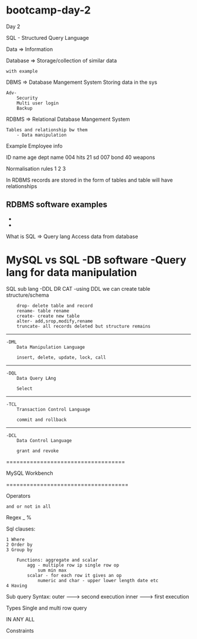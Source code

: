 # bootcamp-day-2
Day 2

SQL - Structured Query Language

Data => Information

Database => Storage/collection of similar data
	
	with example

DBMS => Database Mangement System
	Storing data in the sys

	Adv- 
		Security
		Multi user login
		Backup

RDBMS => Relational Database Mangement System

	Tables and relationship bw them
		- Data manipulation
		
Example
Employee info

ID	name	age	dept name
004	hits	21	sd
007	bond	40	weapons

Normalisation rules
1
2
3


In RDBMS records are stored in the form of tables and table will have relationships

RDBMS software examples
-
-
-

What is SQL => Query lang
Access data from database


MySQL vs SQL
-DB software	-Query lang for data manipulation
===================================
SQL sub lang
	-DDL
		DR CAT
		-using DDL we can create table structure/schema


		drop- delete table and record
		rename- table rename
		create- create new table
		alter- add,srop,modify,rename
		truncate- all records deleted but structure remains
--------------------------------
	-DML
		Data Manipulation Language
		
		insert, delete, update, lock, call
---------------------------------

	-DQL
		Data Query LAng
		
		Select
-----------------------------------
	-TCL
		Transaction Control Language
		
		commit and rollback
-------------------------------
	-DCL
		Data Control Language

		grant and revoke
===================================


MySQL Workbench


====================================

Operators

	and or not in all 

Regex
 _ %

Sql clauses:

	1 Where 
	2 Order by
 	3 Group by
 
		Functions: aggregate and scalar
			agg - multiple row ip single row op
				sum min max
			scalar - for each row it gives an op
				numeric and char - upper lower length date etc
	4 Having 


Sub query
	Syntax: 
		outer ---> second execution
		inner ---> first execution


Types
Single and multi row query

IN 
ANY 
ALL

Constraints
